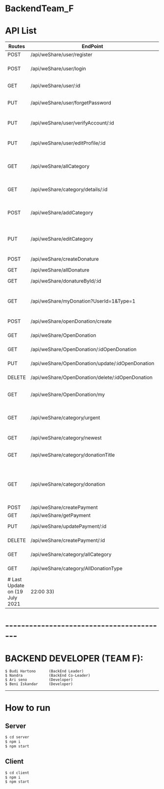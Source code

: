 # BackendTeam_F

# API List

| Routes | EndPoint                                         | Description                                         |
| ------ | ------------------------------------------------ | --------------------------------------------------- |
| POST   | /api/weShare/user/register                       | Register user                                       |
| POST   | /api/weShare/user/login                          | login user to get token for authentication          |
| GET    | /api/weShare/user/:id                            | API get User by/:id                                 |
| PUT    | /api/weShare/user/forgetPassword                 | API for changed Password                            |
| PUT    | /api/weShare/user/verifyAccount/:id              | API for verify Account ( by /:id)                   |
| PUT    | /api/weShare/user/editProfile/:id                | API for edit user profile ( by /:id)                |
| GET    | /api/weShare/allCategory                         | API for get all category include Opendonation       |
| GET    | /api/weShare/category/details/:id                | API for get Opendonation by category id             |
| POST   | /api/weShare/addCategory                         | API for create category (developer only)            |
| PUT    | /api/weShare/editCategory                        | API for edit category by id (developer only)        |
| POST   | /api/weShare/createDonature                      | create new donature                                 |
| GET    | /api/weShare/allDonature                         | get all donature                                    |
| GET    | /api/weShare/donatureById/:id                    | get donature by id                                  |
| GET    | /api/weShare/myDonation?UserId=1&Type=1          | get my donation by UserId and DonationTypeId        |
| POST   | /api/weShare/openDonation/create                 | create new Open Donation                            |
| GET    | /api/weShare/OpenDonation                        | get all Open Donation                               |
| GET    | /api/weShare/OpenDonation/:idOpenDonation        | detail Open Donation                                |
| PUT    | /api/weShare/OpenDonation/update/:idOpenDonation | update Open Donation                                |
| DELETE | /api/weShare/OpenDonation/delete/:idOpenDonation | delete Open Donation                                |
| GET    | /api/weShare/OpenDonation/my                     | Get openDonation by id user                         |
| GET    | /api/weShare/category/urgent                     | Get openDonation need donation urgently             |
| GET    | /api/weShare/category/newest                     | Get Newest openDonation                             |
| GET    | /api/weShare/category/donationTitle              | Get openDonation by title                           |
| GET    | /api/weShare/category/donation                   | Get Opendonation by category id and donationType id |
| POST   | /api/weShare/createPayment                       | create payment                                      |
| GET    | /api/weShare/getPayment                          | Get all payment                                     |
| PUT    | /api/weShare/updatePayment/:id                   | update payment by id                                |
| DELETE | /api/weShare/createPayment/:id                   | Delete payment by id                                |
| GET    | /api/weShare/category/allCategory         | Get All Category    |
| GET    | /api/weShare/category/AllDonationType         | Get All Donation Type    |
# Last Update on (19 July 2021 | 22:00 33)

# -----------------------------------------

# BACKEND DEVELOPER (TEAM F):

```
$ Budi Hartono      (BackEnd Leader)
$ Nandra            (BackEnd Co-Leader)
$ Ari seno          (Developer)
$ Beni Iskandar     (Developer)
```

---

# How to run

## Server

```bash
$ cd server
$ npm i
$ npm start
```

## Client

```bash
$ cd client
$ npm i
$ npm start
```

